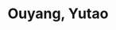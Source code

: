 ---
layout: profile
title: Ouyang, Yutao
name: Ouyang, Yutao
role: Intern
image: /assets/img/team/headimage.png
permalink: /team/ouyang-yutao/
email: ouyang.yutao@zgci.ac.cn
education:
  - degree: Undergraduate
    institution: Tsinghua University
    period: 2021-Present
    advisor: Prof. XXX
research_areas:
  - Reinforcement Learning
  - Machine Learning
  - Artificial Intelligence
  - Embodied AI
biography: |
  Ouyang Yutao is an undergraduate intern at Tsinghua University, focusing on reinforcement learning and its applications in artificial intelligence. With a strong interest in both theoretical and practical aspects of machine learning, he is dedicated to learning and contributing to the field through innovative research and collaboration.
--- 